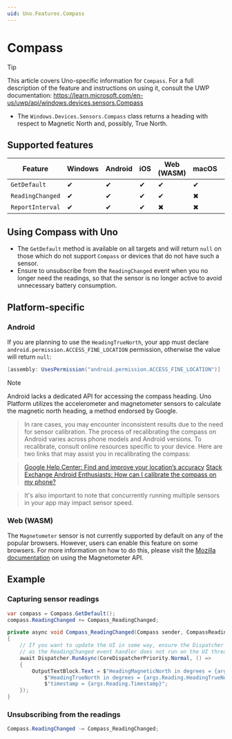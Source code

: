 ```yaml
---
uid: Uno.Features.Compass
---
```


# Compass

> [!TIP]
> This article covers Uno-specific information for `Compass`. For a full description of the feature and instructions on using it, consult the UWP documentation: https://learn.microsoft.com/en-us/uwp/api/windows.devices.sensors.Compass

 * The `Windows.Devices.Sensors.Compass` class returns a heading with respect to Magnetic North and, possibly, True North.

## Supported features

| Feature        |  Windows  | Android |  iOS  |  Web (WASM)  | macOS | Linux (Skia)  | Win 7 (Skia) | 
|---------------|-------|-------|-------|-------|-------|-------|-|
| `GetDefault`         | ✔ | ✔ | ✔ | ✔ | ✔ | ✔ | ✔ |
| `ReadingChanged` | ✔ | ✔ | ✔ | ✔ | ✖ | ✖ | ✖ |
| `ReportInterval`     | ✔ | ✔ | ✔ | ✖ | ✖ | ✖ | ✖ |

## Using Compass with Uno
 
 * The `GetDefault` method is available on all targets and will return `null` on those which do not support `Compass` or devices that do not have such a sensor.
 * Ensure to unsubscribe from the `ReadingChanged` event when you no longer need the readings, so that the sensor is no longer active to avoid unnecessary battery consumption.

## Platform-specific

### Android

If you are planning to use the `HeadingTrueNorth`, your app must declare `android.permission.ACCESS_FINE_LOCATION` permission, otherwise the value will return `null`:

```csharp
[assembly: UsesPermission("android.permission.ACCESS_FINE_LOCATION")]
```

> [!Note]
> Android lacks a dedicated API for accessing the compass heading. Uno Platform utilizes the accelerometer and magnetometer sensors to calculate the magnetic north heading, a method endorsed by Google.

> In rare cases, you may encounter inconsistent results due to the need for sensor calibration. The process of recalibrating the compass on Android varies across phone models and Android versions. To recalibrate, consult online resources specific to your device. Here are two links that may assist you in recalibrating the compass:

> [Google Help Center: Find and improve your location’s accuracy](https://support.google.com/maps/answer/2839911)
> [Stack Exchange Android Enthusiasts: How can I calibrate the compass on my phone?](https://android.stackexchange.com/questions/10145/how-can-i-calibrate-the-compass-on-my-phone)

> It's also important to note that concurrently running multiple sensors in your app may impact sensor speed.

### Web (WASM)

The `Magnetometer` sensor is not currently supported by default on any of the popular browsers. However, users can enable this feature on some browsers. For more information on how to do this, please visit the [Mozilla documentation](https://developer.mozilla.org/en-US/docs/Web/API/Magnetometer) on using the Magnetometer API.

## Example

### Capturing sensor readings

```csharp
var compass = Compass.GetDefault();
compass.ReadingChanged += Compass_ReadingChanged;

private async void Compass_ReadingChanged(Compass sender, CompassReadingChangedEventArgs args)
{
    // If you want to update the UI in some way, ensure the Dispatcher is used,
    // as the ReadingChanged event handler does not run on the UI thread.
    await Dispatcher.RunAsync(CoreDispatcherPriority.Normal, () =>
    {
        OutputTextBlock.Text = $"HeadingMagneticNorth in degrees = {args.Reading.HeadingMagneticNorth}, " +
            $"HeadingTrueNorth in degrees = {args.Reading.HeadingTrueNorth}, "
            $"timestamp = {args.Reading.Timestamp}";
    });
}
```

### Unsubscribing from the readings

```csharp
Compass.ReadingChanged -= Compass_ReadingChanged;
```